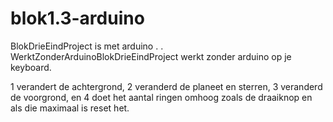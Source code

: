 # blok1.3-arduino
BlokDrieEindProject is met arduino
.
.
WerktZonderArduinoBlokDrieEindProject werkt zonder arduino
op je keyboard.

1 verandert de achtergrond,
2 veranderd de planeet en sterren,
3 veranderd de voorgrond,
en 4 doet het aantal ringen omhoog zoals de draaiknop en als die maximaal is reset het.

